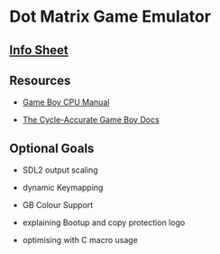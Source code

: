 # Dot Matrix Game Emulator

## [Info Sheet](/info)

## Resources

- [Game Boy CPU Manual](/GameBoyCPUManual.pdf)

- [The Cycle-Accurate Game Boy Docs](/TheCycleAccurateGameBoyDocs.pdf)

## Optional Goals

- SDL2 output scaling

- dynamic Keymapping

- GB Colour Support

- explaining Bootup and copy protection logo

- optimising with C macro usage